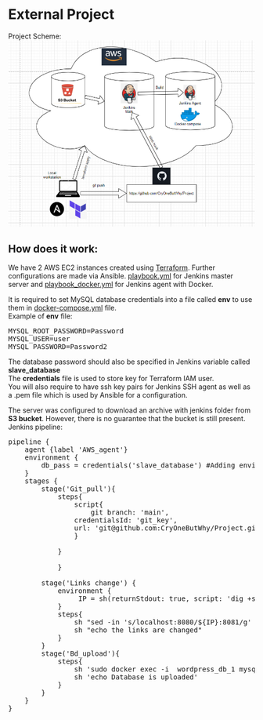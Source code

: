 # External Project

Project Scheme:  
![Scheme](/screenshots/scheme.png)  

## How does it work:  
We have 2 AWS EC2 instances created using [Terraform](project_jenkins_s3.tf). Further configurations are made via Ansible. [playbook.yml](playbook.yml) for Jenkins master server and [playbook_docker.yml](playbook_docker.yml) for Jenkins agent with Docker.  

It is required to set MySQL database credentials into a file called **env** to use them in [docker-compose.yml](/docker-compose.yml) file.  
Example of **env** file:  
<pre>
MYSQL_ROOT_PASSWORD=Password
MYSQL_USER=user
MYSQL_PASSWORD=Password2
</pre>  
The database password should also be specified in Jenkins variable called **slave_database**  
The **credentials** file is used to store key for Terraform IAM user.  
You will also require to have ssh key pairs for Jenkins SSH agent as well as a .pem file which is used by Ansible for a configuration.  
 
The server was configured to download an archive with jenkins folder from **S3 bucket**. However, there is no guarantee that the bucket is still present.    
Jenkins pipeline:  
<pre>
pipeline {
    agent {label 'AWS_agent'}
    environment {
        db_pass = credentials('slave_database') #Adding environmental variable with database password.
    }
    stages {
        stage('Git_pull'){
            steps{
                script{
                    git branch: 'main',
                credentialsId: 'git_key',
                url: 'git@github.com:CryOneButWhy/Project.git' #Pulling working repository
                } 
                
            }
                
            }
        
        stage('Links change') {
            environment {
                 IP = sh(returnStdout: true, script: 'dig +short myip.opendns.com @resolver1.opendns.com').trim() # Specifying public IP of the instance
            }
            steps{
                sh "sed -in 's/localhost:8080/${IP}:8081/g' data.sql" #Changing links in database
                sh "echo the links are changed"
            }
        }
        stage('Bd_upload'){
            steps{
                sh 'sudo docker exec -i  wordpress_db_1 mysql -u root -p$db_pass wordpress < data.sql' #Uploading a new database file
                sh 'echo Database is uploaded'
            }
        }
    }
}
</pre>  